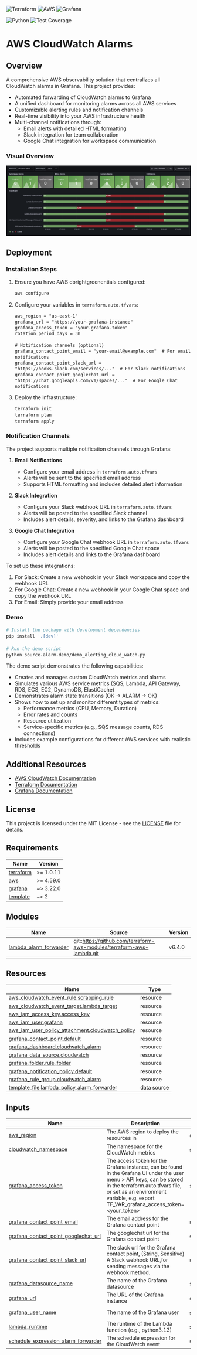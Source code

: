 ![Terraform](https://img.shields.io/badge/Terraform-7B42BC?style=for-the-badge&logo=terraform&logoColor=white)
![AWS](https://img.shields.io/badge/AWS-232F3E?style=for-the-badge&logo=amazon-aws&logoColor=white)
![Grafana](https://img.shields.io/badge/Grafana-F46800?style=for-the-badge&logo=grafana&logoColor=white)

![Python](https://img.shields.io/badge/Python-3776AB?style=for-the-badge&logo=python&logoColor=white)
![Test Coverage](https://img.shields.io/badge/coverage-91%25-brightgreen?style=for-the-badge&logoColor=white)
# AWS CloudWatch Alarms

## Overview

A comprehensive AWS observability solution that centralizes all CloudWatch alarms in Grafana. This project provides:
- Automated forwarding of CloudWatch alarms to Grafana
- A unified dashboard for monitoring alarms across all AWS services
- Customizable alerting rules and notification channels
- Real-time visibility into your AWS infrastructure health
- Multi-channel notifications through:
  - Email alerts with detailed HTML formatting
  - Slack integration for team collaboration
  - Google Chat integration for workspace communication

### Visual Overview

![CloudWatch Alarms Dashboard](grafana/screenshot.png)

## Deployment
### Installation Steps

1. Ensure you have AWS cbrightgreenentials configured:
   ```bash
   aws configure
   ```

2. Configure your variables in `terraform.auto.tfvars`:
   ```hcl
   aws_region = "us-east-1"
   grafana_url = "https://your-grafana-instance"
   grafana_access_token = "your-grafana-token"
   rotation_period_days = 30
   
   # Notification channels (optional)
   grafana_contact_point_email = "your-email@example.com"  # For email notifications
   grafana_contact_point_slack_url = "https://hooks.slack.com/services/..."  # For Slack notifications
   grafana_contact_point_googlechat_url = "https://chat.googleapis.com/v1/spaces/..."  # For Google Chat notifications
   ```

3. Deploy the infrastructure:
   ```bash
   terraform init
   terraform plan
   terraform apply
   ```

### Notification Channels

The project supports multiple notification channels through Grafana:

1. **Email Notifications**
   - Configure your email address in `terraform.auto.tfvars`
   - Alerts will be sent to the specified email address
   - Supports HTML formatting and includes detailed alert information

2. **Slack Integration**
   - Configure your Slack webhook URL in `terraform.auto.tfvars`
   - Alerts will be posted to the specified Slack channel
   - Includes alert details, severity, and links to the Grafana dashboard

3. **Google Chat Integration**
   - Configure your Google Chat webhook URL in `terraform.auto.tfvars`
   - Alerts will be posted to the specified Google Chat space
   - Includes alert details and links to the Grafana dashboard

To set up these integrations:
1. For Slack: Create a new webhook in your Slack workspace and copy the webhook URL
2. For Google Chat: Create a new webhook in your Google Chat space and copy the webhook URL
3. For Email: Simply provide your email address

### Demo
```bash
# Install the package with development dependencies
pip install '.[dev]'

# Run the demo script
python source-alarm-demo/demo_alerting_cloud_watch.py
```

The demo script demonstrates the following capabilities:
- Creates and manages custom CloudWatch metrics and alarms
- Simulates various AWS service metrics (SQS, Lambda, API Gateway, RDS, ECS, EC2, DynamoDB, ElastiCache)
- Demonstrates alarm state transitions (OK → ALARM → OK)
- Shows how to set up and monitor different types of metrics:
  - Performance metrics (CPU, Memory, Duration)
  - Error rates and counts
  - Resource utilization
  - Service-specific metrics (e.g., SQS message counts, RDS connections)
- Includes example configurations for different AWS services with realistic thresholds

## Additional Resources

- [AWS CloudWatch Documentation](https://docs.aws.amazon.com/cloudwatch/)
- [Terraform Documentation](https://www.terraform.io/docs/index.html)
- [Grafana Documentation](https://grafana.com/docs/)

## License

This project is licensed under the MIT License - see the [LICENSE](../LICENSE) file for details.

<!-- BEGIN_TF_DOCS -->
## Requirements

| Name | Version |
|------|---------|
| <a name="requirement_terraform"></a> [terraform](#requirement\_terraform) | >= 1.0.11 |
| <a name="requirement_aws"></a> [aws](#requirement\_aws) | >= 4.59.0 |
| <a name="requirement_grafana"></a> [grafana](#requirement\_grafana) | ~> 3.22.0 |
| <a name="requirement_template"></a> [template](#requirement\_template) | ~> 2 |

## Modules

| Name | Source | Version |
|------|--------|---------|
| <a name="module_lambda_alarm_forwarder"></a> [lambda\_alarm\_forwarder](#module\_lambda\_alarm\_forwarder) | git::https://github.com/terraform-aws-modules/terraform-aws-lambda.git | v6.4.0 |

## Resources

| Name | Type |
|------|------|
| [aws_cloudwatch_event_rule.scrapping_rule](https://registry.terraform.io/providers/hashicorp/aws/latest/docs/resources/cloudwatch_event_rule) | resource |
| [aws_cloudwatch_event_target.lambda_target](https://registry.terraform.io/providers/hashicorp/aws/latest/docs/resources/cloudwatch_event_target) | resource |
| [aws_iam_access_key.access_key](https://registry.terraform.io/providers/hashicorp/aws/latest/docs/resources/iam_access_key) | resource |
| [aws_iam_user.grafana](https://registry.terraform.io/providers/hashicorp/aws/latest/docs/resources/iam_user) | resource |
| [aws_iam_user_policy_attachment.cloudwatch_policy](https://registry.terraform.io/providers/hashicorp/aws/latest/docs/resources/iam_user_policy_attachment) | resource |
| [grafana_contact_point.default](https://registry.terraform.io/providers/grafana/grafana/latest/docs/resources/contact_point) | resource |
| [grafana_dashboard.cloudwatch_alarm](https://registry.terraform.io/providers/grafana/grafana/latest/docs/resources/dashboard) | resource |
| [grafana_data_source.cloudwatch](https://registry.terraform.io/providers/grafana/grafana/latest/docs/resources/data_source) | resource |
| [grafana_folder.rule_folder](https://registry.terraform.io/providers/grafana/grafana/latest/docs/resources/folder) | resource |
| [grafana_notification_policy.default](https://registry.terraform.io/providers/grafana/grafana/latest/docs/resources/notification_policy) | resource |
| [grafana_rule_group.cloudwatch_alarm](https://registry.terraform.io/providers/grafana/grafana/latest/docs/resources/rule_group) | resource |
| [template_file.lambda_policy_alarm_forwarder](https://registry.terraform.io/providers/hashicorp/template/latest/docs/data-sources/file) | data source |

## Inputs

| Name | Description | Type | Default | Required |
|------|-------------|------|---------|:--------:|
| <a name="input_aws_region"></a> [aws\_region](#input\_aws\_region) | The AWS region to deploy the resources in | `string` | `"us-east-1"` | no |
| <a name="input_cloudwatch_namespace"></a> [cloudwatch\_namespace](#input\_cloudwatch\_namespace) | The namespace for the CloudWatch metrics | `string` | `"CloudWatchAlarmsDemo"` | no |
| <a name="input_grafana_access_token"></a> [grafana\_access\_token](#input\_grafana\_access\_token) | The access token for the Grafana instance, can be found in the Grafana UI under the user menu > API keys, can be stored in the terraform.auto.tfvars file, or set as an environment variable, e.g. export TF\_VAR\_grafana\_access\_token=<your\_token> | `string` | n/a | yes |
| <a name="input_grafana_contact_point_email"></a> [grafana\_contact\_point\_email](#input\_grafana\_contact\_point\_email) | The email address for the Grafana contact point | `string` | `""` | no |
| <a name="input_grafana_contact_point_googlechat_url"></a> [grafana\_contact\_point\_googlechat\_url](#input\_grafana\_contact\_point\_googlechat\_url) | The googlechat url for the Grafana contact point | `string` | `""` | no |
| <a name="input_grafana_contact_point_slack_url"></a> [grafana\_contact\_point\_slack\_url](#input\_grafana\_contact\_point\_slack\_url) | The slack url for the Grafana contact point, (String, Sensitive) A Slack webhook URL,for sending messages via the webhook method. | `string` | `""` | no |
| <a name="input_grafana_datasource_name"></a> [grafana\_datasource\_name](#input\_grafana\_datasource\_name) | The name of the Grafana datasource | `string` | `"cw-alarm-demo"` | no |
| <a name="input_grafana_url"></a> [grafana\_url](#input\_grafana\_url) | The URL of the Grafana instance | `string` | n/a | yes |
| <a name="input_grafana_user_name"></a> [grafana\_user\_name](#input\_grafana\_user\_name) | The name of the Grafana user | `string` | `"grafana-cloudwatch-alarm-demo"` | no |
| <a name="input_lambda_runtime"></a> [lambda\_runtime](#input\_lambda\_runtime) | The runtime of the Lambda function (e.g., python3.13) | `string` | `"python3.13"` | no |
| <a name="input_schedule_expression_alarm_forwarder"></a> [schedule\_expression\_alarm\_forwarder](#input\_schedule\_expression\_alarm\_forwarder) | The schedule expression for the CloudWatch event | `string` | `"rate(5 minutes)"` | no |
<!-- END_TF_DOCS -->
